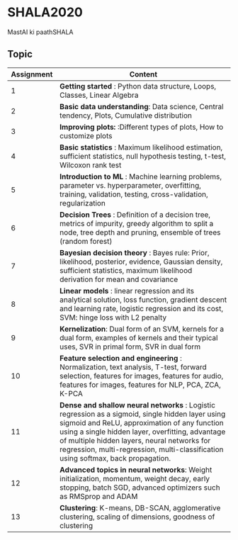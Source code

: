 # SHALA2020

MastAI ki paathSHALA

## Topic

|     Assignment           |                        Content           |
| --------------------     |  -------------------------------------                      |
|           1              | **Getting started** : Python data structure, Loops, Classes, Linear Algebra|
|           2              | **Basic data understanding**: Data science, Central tendency, Plots, Cumulative distribution |
|           3              | **Improving plots:** :Different types of plots, How to customize plots |
|           4              | **Basic statistics** : Maximum likelihood estimation, sufficient statistics, null hypothesis testing, t-test, Wilcoxon rank test |
|           5              | **Introduction to ML** : Machine learning problems, parameter vs. hyperparameter, overfitting, training, validation, testing, cross-validation, regularization |
|           6	           | **Decision Trees** : Definition of a decision tree, metrics of impurity, greedy algorithm to split a node, tree depth and pruning, ensemble of trees (random forest) |
|           7	           | **Bayesian decision theory** : Bayes rule: Prior, likelihood, posterior, evidence, Gaussian density, sufficient statistics, maximum likelihood derivation for mean and covariance |
|           8	           | **Linear models** : linear regression and its analytical solution, loss function, gradient descent and learning rate, logistic regression and its cost, SVM: hinge loss with L2 penalty |
|           9	           | **Kernelization**: Dual form of an SVM, kernels for a dual form, examples of kernels and their typical uses, SVR in primal form, SVR in dual form |
|           10	           | **Feature selection and engineering** : Normalization, text analysis, T-test, forward selection, features for images, features for audio, features for images, features for NLP, PCA, ZCA, K-PCA |
|           11	           | **Dense and shallow neural networks** : Logistic regression as a sigmoid, single hidden layer using sigmoid and ReLU, approximation of any function using a single hidden layer, overfitting, advantage of multiple hidden layers, neural networks for regression, multi-regression, multi-classification using softmax, back propagation. |
|           12	           | **Advanced topics in neural networks**: Weight initialization, momentum, weight decay, early stopping, batch SGD, advanced optimizers such as RMSprop and ADAM|
|           13	           | **Clustering**: K-means, DB-SCAN, agglomerative clustering, scaling of dimensions, goodness of clustering |
